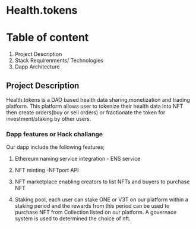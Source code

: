 # Health.tokens


# Table of content

1. Project Description
1. Stack Requirenments/ Technologies
1. Dapp Architecture


## Project Description

Health.tokens is a DAO based health data sharing,monetization and trading platform. This platform allows user to tokenize their health data into NFT then create orders(buy or sell orders) or fractionate the token for investment/staking by other users.

### Dapp features or Hack challange

 Our dapp include the following features;

1. Ethereum naming service integration - ENS service
2. NFT minting -NFTport API

4. NFT marketplace enabling creators to list NFTs and buyers to purchase NFT
6. Staking pool, each user can stake ONE or V3T on our platform within a staking period and the rewards from this period can be used to purchase NFT from Collection listed on our platform. A governace system is used to determined the choice of nft.
